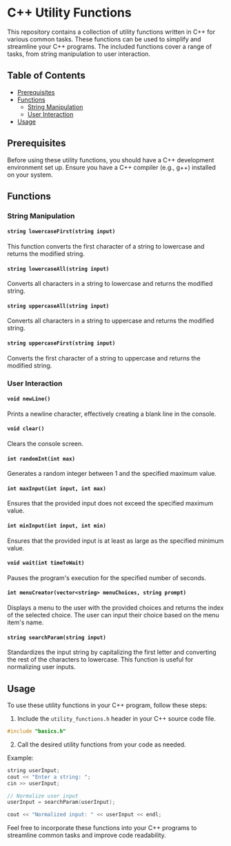 # C++ Utility Functions

This repository contains a collection of utility functions written in C++ for various common tasks. These functions can be used to simplify and streamline your C++ programs. The included functions cover a range of tasks, from string manipulation to user interaction.

## Table of Contents

- [Prerequisites](#prerequisites)
- [Functions](#functions)
  - [String Manipulation](#string-manipulation)
  - [User Interaction](#user-interaction)
- [Usage](#usage)

## Prerequisites

Before using these utility functions, you should have a C++ development environment set up. Ensure you have a C++ compiler (e.g., g++) installed on your system.

## Functions

### String Manipulation

#### `string lowercaseFirst(string input)`

This function converts the first character of a string to lowercase and returns the modified string.

#### `string lowercaseAll(string input)`

Converts all characters in a string to lowercase and returns the modified string.

#### `string uppercaseAll(string input)`

Converts all characters in a string to uppercase and returns the modified string.

#### `string uppercaseFirst(string input)`

Converts the first character of a string to uppercase and returns the modified string.

### User Interaction

#### `void newLine()`

Prints a newline character, effectively creating a blank line in the console.

#### `void clear()`

Clears the console screen.

#### `int randomInt(int max)`

Generates a random integer between 1 and the specified maximum value.

#### `int maxInput(int input, int max)`

Ensures that the provided input does not exceed the specified maximum value.

#### `int minInput(int input, int min)`

Ensures that the provided input is at least as large as the specified minimum value.

#### `void wait(int timeToWait)`

Pauses the program's execution for the specified number of seconds.

#### `int menuCreator(vector<string> menuChoices, string prompt)`

Displays a menu to the user with the provided choices and returns the index of the selected choice. The user can input their choice based on the menu item's name.

#### `string searchParam(string input)`

Standardizes the input string by capitalizing the first letter and converting the rest of the characters to lowercase. This function is useful for normalizing user inputs.

## Usage

To use these utility functions in your C++ program, follow these steps:

1. Include the `utility_functions.h` header in your C++ source code file.

```cpp
#include "basics.h"
```

2. Call the desired utility functions from your code as needed.

Example:

```cpp
string userInput;
cout << "Enter a string: ";
cin >> userInput;

// Normalize user input
userInput = searchParam(userInput);

cout << "Normalized input: " << userInput << endl;
```

Feel free to incorporate these functions into your C++ programs to streamline common tasks and improve code readability.
